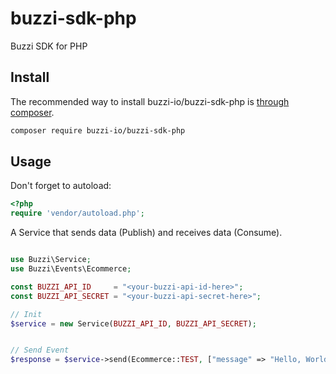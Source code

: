 # buzzi-sdk-php
Buzzi SDK for PHP

## Install

The recommended way to install buzzi-io/buzzi-sdk-php is [through composer](http://getcomposer.org).

```bash
composer require buzzi-io/buzzi-sdk-php
```

## Usage

Don't forget to autoload:

```php
<?php
require 'vendor/autoload.php';
```

A Service that sends data (Publish) and receives data (Consume).

```php

use Buzzi\Service;
use Buzzi\Events\Ecommerce;

const BUZZI_API_ID     = "<your-buzzi-api-id-here>";
const BUZZI_API_SECRET = "<your-buzzi-api-secret-here>";

// Init
$service = new Service(BUZZI_API_ID, BUZZI_API_SECRET);


// Send Event
$response = $service->send(Ecommerce::TEST, ["message" => "Hello, World", "timestamp" => date(DATE_ATOM)]);


```